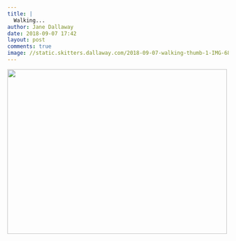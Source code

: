 ```yaml
---
title: |
  Walking...
author: Jane Dallaway
date: 2018-09-07 17:42
layout: post
comments: true
image: //static.skitters.dallaway.com/2018-09-07-walking-thumb-1-IMG-6831.JPG
---
```


<div>
        <a href="//static.skitters.dallaway.com/2018-09-07-walking-fullsize-1-IMG-6831.JPG">
          <img src="//static.skitters.dallaway.com/2018-09-07-walking-thumb-1-IMG-6831.JPG" width="500" height="375"/>
        </a>
      </div>


  
      